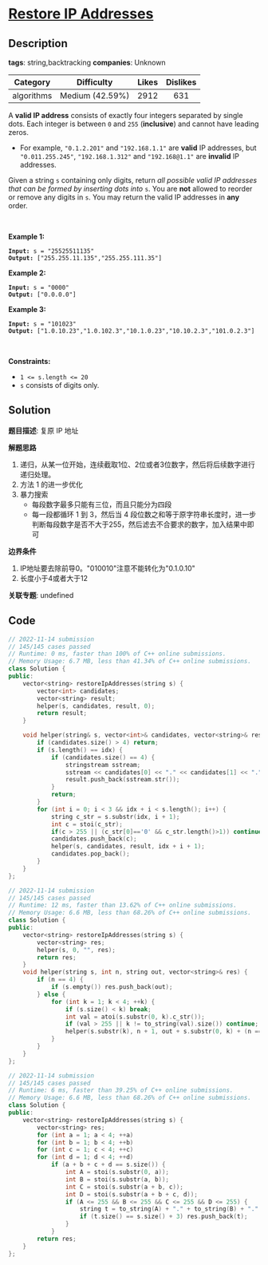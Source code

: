 # [Restore IP Addresses](https://leetcode.com/problems/restore-ip-addresses/description/)

## Description

**tags**: string,backtracking
**companies**: Unknown

| Category | Difficulty | Likes | Dislikes |
| :------: | :--------: | :---: | :------: |
| algorithms | Medium (42.59%) | 2912 | 631 |

<p>A <strong>valid IP address</strong> consists of exactly four integers separated by single dots. Each integer is between <code>0</code> and <code>255</code> (<strong>inclusive</strong>) and cannot have leading zeros.</p>

<ul>
	<li>For example, <code>&quot;0.1.2.201&quot;</code> and <code>&quot;192.168.1.1&quot;</code> are <strong>valid</strong> IP addresses, but <code>&quot;0.011.255.245&quot;</code>, <code>&quot;192.168.1.312&quot;</code> and <code>&quot;192.168@1.1&quot;</code> are <strong>invalid</strong> IP addresses.</li>
</ul>

<p>Given a string <code>s</code> containing only digits, return <em>all possible valid IP addresses that can be formed by inserting dots into </em><code>s</code>. You are <strong>not</strong> allowed to reorder or remove any digits in <code>s</code>. You may return the valid IP addresses in <strong>any</strong> order.</p>

<p>&nbsp;</p>
<p><strong>Example 1:</strong></p>

<pre><code><strong>Input:</strong> s = &quot;25525511135&quot;
<strong>Output:</strong> [&quot;255.255.11.135&quot;,&quot;255.255.111.35&quot;]</code></pre>

<p><strong>Example 2:</strong></p>

<pre><code><strong>Input:</strong> s = &quot;0000&quot;
<strong>Output:</strong> [&quot;0.0.0.0&quot;]</code></pre>

<p><strong>Example 3:</strong></p>

<pre><code><strong>Input:</strong> s = &quot;101023&quot;
<strong>Output:</strong> [&quot;1.0.10.23&quot;,&quot;1.0.102.3&quot;,&quot;10.1.0.23&quot;,&quot;10.10.2.3&quot;,&quot;101.0.2.3&quot;]</code></pre>

<p>&nbsp;</p>
<p><strong>Constraints:</strong></p>

<ul>
	<li><code>1 &lt;= s.length &lt;= 20</code></li>
	<li><code>s</code> consists of digits only.</li>
</ul>

## Solution

**题目描述**: 复原 IP 地址

**解题思路**

1. 递归，从某一位开始，连续截取1位、2位或者3位数字，然后将后续数字进行递归处理。
2. 方法 1 的进一步优化
3. 暴力搜索
   - 每段数字最多只能有三位，而且只能分为四段
   - 每一段都循环 1 到 3，然后当 4 段位数之和等于原字符串长度时，进一步判断每段数字是否不大于255，然后滤去不合要求的数字，加入结果中即可

**边界条件**

1. IP地址要去除前导0。"010010"注意不能转化为"0.1.0.10"
2. 长度小于4或者大于12

**关联专题**: undefined

## Code

```cpp
// 2022-11-14 submission
// 145/145 cases passed
// Runtime: 0 ms, faster than 100% of C++ online submissions.
// Memory Usage: 6.7 MB, less than 41.34% of C++ online submissions.
class Solution {
public:
    vector<string> restoreIpAddresses(string s) {
        vector<int> candidates;
        vector<string> result;
        helper(s, candidates, result, 0);
        return result;
    }

    void helper(string& s, vector<int>& candidates, vector<string>& result, int idx) {
        if (candidates.size() > 4) return;
        if (s.length() == idx) {
            if (candidates.size() == 4) {
                stringstream sstream;
                sstream << candidates[0] << "." << candidates[1] << "." << candidates[2] << "." << candidates[3];
                result.push_back(sstream.str());
            }
            return;
        }
        for (int i = 0; i < 3 && idx + i < s.length(); i++) {
            string c_str = s.substr(idx, i + 1);
            int c = stoi(c_str);
            if(c > 255 || (c_str[0]=='0' && c_str.length()>1)) continue;
            candidates.push_back(c);
            helper(s, candidates, result, idx + i + 1);
            candidates.pop_back();
        }
    }
};
```

```cpp
// 2022-11-14 submission
// 145/145 cases passed
// Runtime: 12 ms, faster than 13.62% of C++ online submissions.
// Memory Usage: 6.6 MB, less than 68.26% of C++ online submissions.
class Solution {
public:
    vector<string> restoreIpAddresses(string s) {
        vector<string> res;
        helper(s, 0, "", res);
        return res;
    }
    void helper(string s, int n, string out, vector<string>& res) {
        if (n == 4) {
            if (s.empty()) res.push_back(out);
        } else {
            for (int k = 1; k < 4; ++k) {
                if (s.size() < k) break;
                int val = atoi(s.substr(0, k).c_str());
                if (val > 255 || k != to_string(val).size()) continue;
                helper(s.substr(k), n + 1, out + s.substr(0, k) + (n == 3 ? "" : "."), res);
            }
        }
    }
};
```

```cpp
// 2022-11-14 submission
// 145/145 cases passed
// Runtime: 6 ms, faster than 39.25% of C++ online submissions.
// Memory Usage: 6.6 MB, less than 68.26% of C++ online submissions.
class Solution {
public:
    vector<string> restoreIpAddresses(string s) {
        vector<string> res;
        for (int a = 1; a < 4; ++a)
        for (int b = 1; b < 4; ++b)
        for (int c = 1; c < 4; ++c)
        for (int d = 1; d < 4; ++d)
            if (a + b + c + d == s.size()) {
                int A = stoi(s.substr(0, a));
                int B = stoi(s.substr(a, b));
                int C = stoi(s.substr(a + b, c));
                int D = stoi(s.substr(a + b + c, d));
                if (A <= 255 && B <= 255 && C <= 255 && D <= 255) {
                    string t = to_string(A) + "." + to_string(B) + "." + to_string(C) + "." + to_string(D);
                    if (t.size() == s.size() + 3) res.push_back(t);
                }
            }
        return res;
    }
};
```
